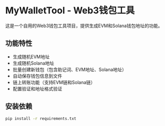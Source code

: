 # MyWalletTool - Web3钱包工具

这是一个自用的Web3钱包工具项目，提供生成EVM和Solana钱包地址的功能。

## 功能特性

- 生成随机EVM地址
- 生成随机Solana地址
- 批量创建新钱包（包含助记词、EVM地址、Solana地址）
- 自动保存钱包信息到文件
- 链上转账功能（支持EVM链和Solana链）
- 配置验证和地址格式验证

## 安装依赖

```bash
pip install -r requirements.txt
```